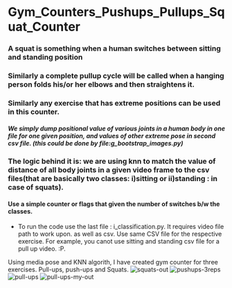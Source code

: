 # Gym_Counters_Pushups_Pullups_Squat_Counter
### A squat is something when a human switches between sitting and standing position
### Similarly a complete pullup cycle will be called when a hanging person folds his/or her elbows and then straightens it.
### Similarly any exercise that has extreme positions can be used in this counter.
##### We simply dump positional value of various joints in a human body in one file for one given position, and values of other extreme pose in second csv file. (this could be done by file:g_bootstrap_images.py)

### The logic behind it is: we are using knn to match the value of distance of all body joints in a given video frame to the csv files(that are basically two classes: i)sitting or ii)standing : in case of squats). 

#### Use a simple counter or flags that given the number of switches b/w the classes.
- To run the code use the last file : i_classification.py. It requires video file path to work upon. as well as csv. Use same CSV file for the respective exercise. For example, you canot use sitting and standing csv file for a pull up video. :P.


Using media pose and KNN algorith, I have created gym counter for three exercises. Pull-ups, push-ups and Squats. 
![squats-out](https://user-images.githubusercontent.com/96057833/209930146-daec351c-a81c-42ea-b29b-4595b11c798f.gif)
![pushups-3reps](https://user-images.githubusercontent.com/96057833/209930511-759a92c5-4e7a-49ad-946e-415192a80c38.gif)
![pull-ups](https://user-images.githubusercontent.com/96057833/209931113-c173df2f-42f4-4049-8a78-c388b2200191.gif)
![pull-ups-my-out](https://user-images.githubusercontent.com/96057833/209931641-83d0dad1-99ea-4bd4-8bb6-3248e9583975.gif)
